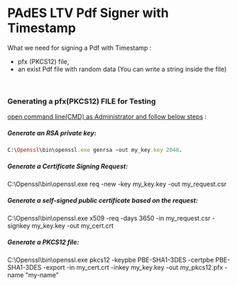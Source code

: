 # PAdES LTV Pdf Signer with Timestamp

What we need for signing a Pdf with Timestamp : 
- pfx (PKCS12) file, 
- an exist Pdf file with random data (You can write a string inside the file)

<br>

### Generating a pfx(PKCS12) FILE for Testing

<ins>open command line(CMD) as Administrator and follow below steps</ins> :

##### Generate an RSA private key:
```ruby
C:\Openssl\bin\openssl.exe genrsa -out my_key.key 2048.
```
##### Generate a Certificate Signing Request:

C:\Openssl\bin\openssl.exe req -new -key my_key.key -out my_request.csr

##### Generate a self-signed public certificate based on the request:

C:\Openssl\bin\openssl.exe x509 -req -days 3650 -in my_request.csr -signkey my_key.key -out my_cert.crt

##### Generate a PKCS12 file:

C:\Openssl\bin\openssl.exe pkcs12 -keypbe PBE-SHA1-3DES -certpbe PBE-SHA1-3DES -export -in my_cert.crt -inkey my_key.key -out my_pkcs12.pfx -name "my-name"
